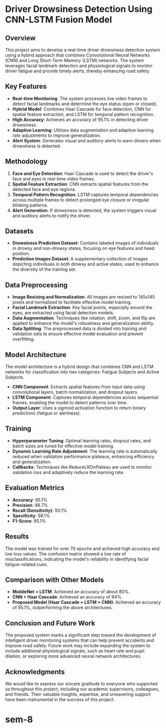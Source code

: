 # Driver Drowsiness Detection Using CNN-LSTM Fusion Model

## Overview

This project aims to develop a real-time driver drowsiness detection system using a hybrid approach that combines Convolutional Neural Networks (CNN) and Long Short-Term Memory (LSTM) networks. The system leverages facial landmark detection and physiological signals to monitor driver fatigue and provide timely alerts, thereby enhancing road safety.

## Key Features

- **Real-time Monitoring**: The system processes live video frames to detect facial landmarks and determine the eye status (open or closed).
- **Hybrid Model**: Combines Haar Cascade for face detection, CNN for spatial feature extraction, and LSTM for temporal pattern recognition.
- **High Accuracy**: Achieves an accuracy of 95.1% in detecting driver drowsiness.
- **Adaptive Learning**: Utilizes data augmentation and adaptive learning rate adjustments to improve generalization.
- **Alert System**: Generates visual and auditory alerts to warn drivers when drowsiness is detected.

## Methodology

1. **Face and Eye Detection**: Haar Cascade is used to detect the driver's face and eyes in real-time video frames.
2. **Spatial Feature Extraction**: CNN extracts spatial features from the detected face and eye regions.
3. **Temporal Pattern Recognition**: LSTM captures temporal dependencies across multiple frames to detect prolonged eye closure or irregular blinking patterns.
4. **Alert Generation**: If drowsiness is detected, the system triggers visual and auditory alerts to notify the driver.

## Datasets

- **Drowsiness Prediction Dataset**: Contains labeled images of individuals in drowsy and non-drowsy states, focusing on eye features and head position.
- **Prediction Images Dataset**: A supplementary collection of images depicting individuals in both drowsy and active states, used to enhance the diversity of the training set.

## Data Preprocessing

- **Image Resizing and Normalization**: All images are resized to 145x145 pixels and normalized to facilitate effective model training.
- **Facial Landmark Extraction**: Key facial points, especially around the eyes, are extracted using facial detection models.
- **Data Augmentation**: Techniques like rotation, shift, zoom, and flip are applied to enhance the model's robustness and generalization ability.
- **Data Splitting**: The preprocessed data is divided into training and validation sets to ensure effective model evaluation and prevent overfitting.

## Model Architecture

The model architecture is a hybrid design that combines CNN and LSTM networks for classification into two categories: Fatigue Subjects and Active Subjects.

- **CNN Component**: Extracts spatial features from input data using convolutional layers, batch normalization, and dropout layers.
- **LSTM Component**: Captures temporal dependencies across sequential frames, enabling the model to detect patterns over time.
- **Output Layer**: Uses a sigmoid activation function to return binary predictions (fatigue or alertness).

## Training

- **Hyperparameter Tuning**: Optimal learning rates, dropout rates, and batch sizes are tuned for effective model training.
- **Dynamic Learning Rate Adjustment**: The learning rate is automatically reduced when validation performance plateaus, enhancing efficiency and generalization.
- **Callbacks**: Techniques like ReduceLROnPlateau are used to monitor validation loss and adaptively reduce the learning rate.

## Evaluation Metrics

- **Accuracy**: 95.1%
- **Precision**: 98.7%
- **Recall (Sensitivity)**: 93.1%
- **Specificity**: 98.1%
- **F1-Score**: 95.1%

## Results

The model was trained for over 70 epochs and achieved high accuracy and low loss values. The confusion matrix showed a low rate of misclassifications, indicating the model's reliability in identifying facial fatigue-related cues.

## Comparison with Other Models

- **MobileNet + LSTM**: Achieved an accuracy of about 80%.
- **CNN + Haar Cascade**: Achieved an accuracy of 94%.
- **Proposed Model (Haar Cascade + LSTM + CNN)**: Achieved an accuracy of 95.1%, outperforming the above architectures.

## Conclusion and Future Work

The proposed system marks a significant step toward the development of intelligent driver monitoring systems that can help prevent accidents and improve road safety. Future work may include expanding the system to include additional physiological signals, such as heart rate and pupil dilation, or exploring more advanced neural network architectures.

## Acknowledgments

We would like to express our sincere gratitude to everyone who supported us throughout this project, including our academic supervisors, colleagues, and friends. Their valuable insights, expertise, and unwavering support have been instrumental in the success of this project.
# sem-8
